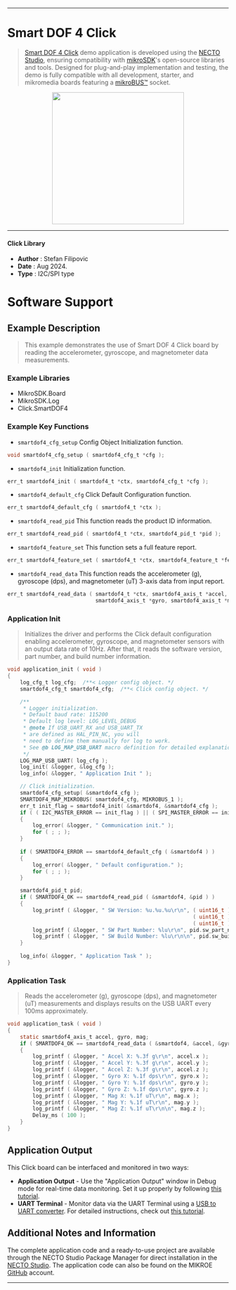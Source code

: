 
---
# Smart DOF 4 Click

> [Smart DOF 4 Click](https://www.mikroe.com/?pid_product=MIKROE-6369) demo application is developed using
the [NECTO Studio](https://www.mikroe.com/necto), ensuring compatibility with [mikroSDK](https://www.mikroe.com/mikrosdk)'s
open-source libraries and tools. Designed for plug-and-play implementation and testing, the demo is fully compatible with
all development, starter, and mikromedia boards featuring a [mikroBUS&trade;](https://www.mikroe.com/mikrobus) socket.

<p align="center">
  <img src="https://www.mikroe.com/?pid_product=MIKROE-6369&image=1" height=300px>
</p>

---

#### Click Library

- **Author**        : Stefan Filipovic
- **Date**          : Aug 2024.
- **Type**          : I2C/SPI type

# Software Support

## Example Description

> This example demonstrates the use of Smart DOF 4 Click board by reading the accelerometer, gyroscope, and magnetometer data measurements.

### Example Libraries

- MikroSDK.Board
- MikroSDK.Log
- Click.SmartDOF4

### Example Key Functions

- `smartdof4_cfg_setup` Config Object Initialization function.
```c
void smartdof4_cfg_setup ( smartdof4_cfg_t *cfg );
```

- `smartdof4_init` Initialization function.
```c
err_t smartdof4_init ( smartdof4_t *ctx, smartdof4_cfg_t *cfg );
```

- `smartdof4_default_cfg` Click Default Configuration function.
```c
err_t smartdof4_default_cfg ( smartdof4_t *ctx );
```

- `smartdof4_read_pid` This function reads the product ID information.
```c
err_t smartdof4_read_pid ( smartdof4_t *ctx, smartdof4_pid_t *pid );
```

- `smartdof4_feature_set` This function sets a full feature report.
```c
err_t smartdof4_feature_set ( smartdof4_t *ctx, smartdof4_feature_t *feat );
```

- `smartdof4_read_data` This function reads the accelerometer (g), gyroscope (dps), and magnetometer (uT) 3-axis data from input report. 
```c
err_t smartdof4_read_data ( smartdof4_t *ctx, smartdof4_axis_t *accel, 
                            smartdof4_axis_t *gyro, smartdof4_axis_t *mag );
```

### Application Init

> Initializes the driver and performs the Click default configuration enabling
accelerometer, gyroscope, and magnetometer sensors with an output data rate of 10Hz.
After that, it reads the software version, part number, and build number information.

```c
void application_init ( void )
{
    log_cfg_t log_cfg;  /**< Logger config object. */
    smartdof4_cfg_t smartdof4_cfg;  /**< Click config object. */

    /** 
     * Logger initialization.
     * Default baud rate: 115200
     * Default log level: LOG_LEVEL_DEBUG
     * @note If USB_UART_RX and USB_UART_TX 
     * are defined as HAL_PIN_NC, you will 
     * need to define them manually for log to work. 
     * See @b LOG_MAP_USB_UART macro definition for detailed explanation.
     */
    LOG_MAP_USB_UART( log_cfg );
    log_init( &logger, &log_cfg );
    log_info( &logger, " Application Init " );

    // Click initialization.
    smartdof4_cfg_setup( &smartdof4_cfg );
    SMARTDOF4_MAP_MIKROBUS( smartdof4_cfg, MIKROBUS_1 );
    err_t init_flag = smartdof4_init( &smartdof4, &smartdof4_cfg );
    if ( ( I2C_MASTER_ERROR == init_flag ) || ( SPI_MASTER_ERROR == init_flag ) )
    {
        log_error( &logger, " Communication init." );
        for ( ; ; );
    }
    
    if ( SMARTDOF4_ERROR == smartdof4_default_cfg ( &smartdof4 ) )
    {
        log_error( &logger, " Default configuration." );
        for ( ; ; );
    }

    smartdof4_pid_t pid;
    if ( SMARTDOF4_OK == smartdof4_read_pid ( &smartdof4, &pid ) )
    {
        log_printf ( &logger, " SW Version: %u.%u.%u\r\n", ( uint16_t ) pid.sw_ver_major, 
                                                           ( uint16_t ) pid.sw_ver_minor, 
                                                           ( uint16_t ) pid.sw_ver_patch );
        log_printf ( &logger, " SW Part Number: %lu\r\n", pid.sw_part_num );
        log_printf ( &logger, " SW Build Number: %lu\r\n\n", pid.sw_build_num );
    }
    
    log_info( &logger, " Application Task " );
}
```

### Application Task

> Reads the accelerometer (g), gyroscope (dps), and magnetometer (uT) measurements and displays results on the USB UART every 100ms approximately.

```c
void application_task ( void )
{
    static smartdof4_axis_t accel, gyro, mag;
    if ( SMARTDOF4_OK == smartdof4_read_data ( &smartdof4, &accel, &gyro, &mag ) )
    {
        log_printf ( &logger, " Accel X: %.3f g\r\n", accel.x );
        log_printf ( &logger, " Accel Y: %.3f g\r\n", accel.y );
        log_printf ( &logger, " Accel Z: %.3f g\r\n", accel.z );
        log_printf ( &logger, " Gyro X: %.1f dps\r\n", gyro.x );
        log_printf ( &logger, " Gyro Y: %.1f dps\r\n", gyro.y );
        log_printf ( &logger, " Gyro Z: %.1f dps\r\n", gyro.z );
        log_printf ( &logger, " Mag X: %.1f uT\r\n", mag.x );
        log_printf ( &logger, " Mag Y: %.1f uT\r\n", mag.y );
        log_printf ( &logger, " Mag Z: %.1f uT\r\n\n", mag.z );
        Delay_ms ( 100 );
    }
}
```

## Application Output

This Click board can be interfaced and monitored in two ways:
- **Application Output** - Use the "Application Output" window in Debug mode for real-time data monitoring.
Set it up properly by following [this tutorial](https://www.youtube.com/watch?v=ta5yyk1Woy4).
- **UART Terminal** - Monitor data via the UART Terminal using
a [USB to UART converter](https://www.mikroe.com/click/interface/usb?interface*=uart,uart). For detailed instructions,
check out [this tutorial](https://help.mikroe.com/necto/v2/Getting%20Started/Tools/UARTTerminalTool).

## Additional Notes and Information

The complete application code and a ready-to-use project are available through the NECTO Studio Package Manager for 
direct installation in the [NECTO Studio](https://www.mikroe.com/necto). The application code can also be found on
the MIKROE [GitHub](https://github.com/MikroElektronika/mikrosdk_click_v2) account.

---
